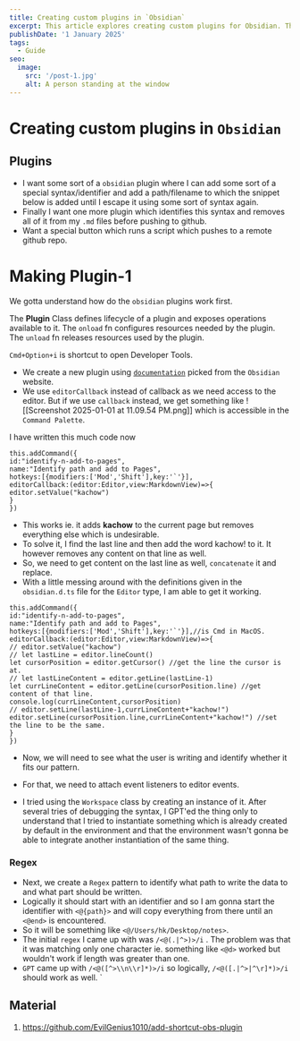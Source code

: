 ```yaml
---
title: Creating custom plugins in `Obsidian`
excerpt: This article explores creating custom plugins for Obsidian. The goal is to define a special syntax that allows users to insert snippets into their notes and easily paste the same thing in another page in a same/different vault. It delves into the development process, including utilizing the editorCallback function, attaching event listeners to editor and regular expressions to achieve the desired functionality. The provided code snippet showcases initial attempts at manipulating the editor content.
publishDate: '1 January 2025'
tags:
  - Guide
seo:
  image:
    src: '/post-1.jpg'
    alt: A person standing at the window
---
```


# Creating custom plugins in `Obsidian`

## Plugins

- I want some sort of a `obsidian` plugin where I can add some sort of a special syntax/identifier and add a path/filename to which the snippet below is added until I escape it using some sort of syntax again.
- Finally I want one more plugin which identifies this syntax and removes all of it from my `.md` files before pushing to github.
- Want a special button which runs a script which pushes to a remote github repo.

# Making Plugin-1

We gotta understand how do the `obsidian` plugins work first.

The **Plugin** Class defines lifecycle of a plugin and exposes operations available to it.
The `onload` fn configures resources needed by the plugin.
The `unload` fn releases resources used by the plugin.

`Cmd+Option+i` is shortcut to open Developer Tools.

- We create a new plugin using [`documentation`](https://docs.obsidian.md/Plugins/User+interface/Commands) picked from the `Obsidian` website.
- We use `editorCallback` instead of callback as we need access to the editor. But if we use `callback` instead, we get something like
  ![[Screenshot 2025-01-01 at 11.09.54 PM.png]]
  which is accessible in the `Command Palette`.

I have written this much code now

```
this.addCommand({
id:"identify-n-add-to-pages",
name:"Identify path and add to Pages",
hotkeys:[{modifiers:['Mod','Shift'],key:'`'}],
editorCallback:(editor:Editor,view:MarkdownView)=>{
editor.setValue("kachow")
}
})
```

- This works ie. it adds **kachow** to the current page but removes everything else which is undesirable.
- To solve it, I find the last line and then add the word kachow! to it. It however removes any content on that line as well.
- So, we need to get content on the last line as well, `concatenate` it and replace.
- With a little messing around with the definitions given in the `obsidian.d.ts` file for the `Editor` type, I am able to get it working.

```
this.addCommand({
id:"identify-n-add-to-pages",
name:"Identify path and add to Pages",
hotkeys:[{modifiers:['Mod','Shift'],key:'`'}],//is Cmd in MacOS.
editorCallback:(editor:Editor,view:MarkdownView)=>{
// editor.setValue("kachow")
// let lastLine = editor.lineCount()
let cursorPosition = editor.getCursor() //get the line the cursor is at.
// let lastLineContent = editor.getLine(lastLine-1)
let currLineContent = editor.getLine(cursorPosition.line) //get content of that line.
console.log(currLineContent,cursorPosition)
// editor.setLine(lastLine-1,currLineContent+"kachow!")
editor.setLine(cursorPosition.line,currLineContent+"kachow!") //set the line to be the same.
}
})
```

- Now, we will need to see what the user is writing and identify whether it fits our pattern.
- For that, we need to attach event listeners to editor events.

- I tried using the `Workspace` class by creating an instance of it. After several tries of debugging the syntax, I GPT'ed the thing only to understand that I tried to instantiate something which is already created by default in the environment and that the environment wasn't gonna be able to integrate another instantiation of the same thing.

### Regex

- Next, we create a `Regex` pattern to identify what path to write the data to and what part should be written.
- Logically it should start with an identifier and so I am gonna start the identifier with `<@{path}>` and will copy everything from there until an `<@end>` is encountered.
- So it will be something like `<@/Users/hk/Desktop/notes>`.
- The initial `regex` I came up with was `/<@(.|^>)>/i` . The problem was that it was matching only one character ie. something like `<@d>` worked but wouldn't work if length was greater than one.
- `GPT` came up with `/<@([^>\\n\\r]*)>/i` so logically, `/<@([.|^>|^\r]*)>/i` should work as well.
  `

## Material

1. https://github.com/EvilGenius1010/add-shortcut-obs-plugin
